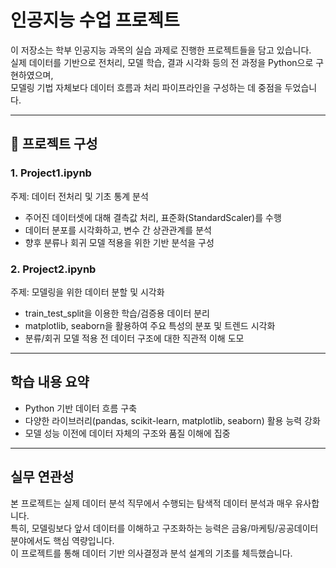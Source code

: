 # 인공지능 수업 프로젝트

이 저장소는 학부 인공지능 과목의 실습 과제로 진행한 프로젝트들을 담고 있습니다.  
실제 데이터를 기반으로 전처리, 모델 학습, 결과 시각화 등의 전 과정을 Python으로 구현하였으며,  
모델링 기법 자체보다 데이터 흐름과 처리 파이프라인을 구성하는 데 중점을 두었습니다.

---

## 📄 프로젝트 구성

### 1. Project1.ipynb
주제: 데이터 전처리 및 기초 통계 분석  
- 주어진 데이터셋에 대해 결측값 처리, 표준화(StandardScaler)를 수행  
- 데이터 분포를 시각화하고, 변수 간 상관관계를 분석  
- 향후 분류나 회귀 모델 적용을 위한 기반 분석을 구성

### 2. Project2.ipynb
주제: 모델링을 위한 데이터 분할 및 시각화  
- train_test_split을 이용한 학습/검증용 데이터 분리  
- matplotlib, seaborn을 활용하여 주요 특성의 분포 및 트렌드 시각화  
- 분류/회귀 모델 적용 전 데이터 구조에 대한 직관적 이해 도모

---

## 학습 내용 요약

- Python 기반 데이터 흐름 구축
- 다양한 라이브러리(pandas, scikit-learn, matplotlib, seaborn) 활용 능력 강화
- 모델 성능 이전에 데이터 자체의 구조와 품질 이해에 집중

---

## 실무 연관성

본 프로젝트는 실제 데이터 분석 직무에서 수행되는 탐색적 데이터 분석과 매우 유사합니다.  
특히, 모델링보다 앞서 데이터를 이해하고 구조화하는 능력은 금융/마케팅/공공데이터 분야에서도 핵심 역량입니다.  
이 프로젝트를 통해 데이터 기반 의사결정과 분석 설계의 기초를 체득했습니다.
